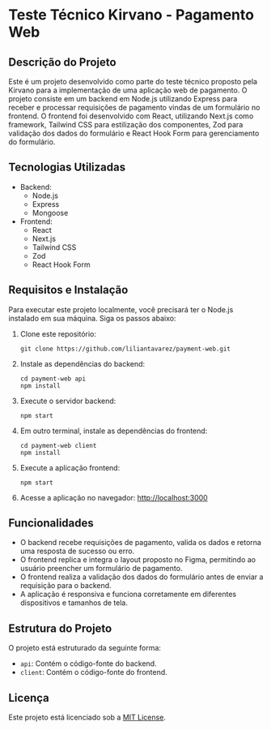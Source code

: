 # Teste Técnico Kirvano - Pagamento Web

## Descrição do Projeto

Este é um projeto desenvolvido como parte do teste técnico proposto pela Kirvano para a implementação de uma aplicação web de pagamento. O projeto consiste em um backend em Node.js utilizando Express para receber e processar requisições de pagamento vindas de um formulário no frontend. O frontend foi desenvolvido com React, utilizando Next.js como framework, Tailwind CSS para estilização dos componentes, Zod para validação dos dados do formulário e React Hook Form para gerenciamento do formulário.

## Tecnologias Utilizadas

- Backend:
  - Node.js
  - Express
  - Mongoose
- Frontend:
  - React
  - Next.js
  - Tailwind CSS
  - Zod
  - React Hook Form

## Requisitos e Instalação

Para executar este projeto localmente, você precisará ter o Node.js instalado em sua máquina. Siga os passos abaixo:

1. Clone este repositório:
   ```
   git clone https://github.com/liliantavarez/payment-web.git
   ```
2. Instale as dependências do backend:
   ```
   cd payment-web api
   npm install
   ```
3. Execute o servidor backend:
   ```
   npm start
   ```
4. Em outro terminal, instale as dependências do frontend:
   ```
   cd payment-web client
   npm install
   ```
5. Execute a aplicação frontend:
   ```
   npm start
   ```
6. Acesse a aplicação no navegador: [http://localhost:3000](http://localhost:3000)

## Funcionalidades

- O backend recebe requisições de pagamento, valida os dados e retorna uma resposta de sucesso ou erro.
- O frontend replica e integra o layout proposto no Figma, permitindo ao usuário preencher um formulário de pagamento.
- O frontend realiza a validação dos dados do formulário antes de enviar a requisição para o backend.
- A aplicação é responsiva e funciona corretamente em diferentes dispositivos e tamanhos de tela.

## Estrutura do Projeto

O projeto está estruturado da seguinte forma:

- `api`: Contém o código-fonte do backend.
- `client`: Contém o código-fonte do frontend.

## Licença

Este projeto está licenciado sob a [MIT License](https://opensource.org/licenses/MIT).

